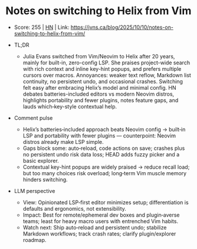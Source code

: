 # Notes on switching to Helix from Vim

- Score: 255 | [HN](https://news.ycombinator.com/item?id=45539609) | Link: https://jvns.ca/blog/2025/10/10/notes-on-switching-to-helix-from-vim/

- TL;DR
  - Julia Evans switched from Vim/Neovim to Helix after 20 years, mainly for built-in, zero-config LSP. She praises project-wide search with rich context and inline key-hint popups, and prefers multiple cursors over macros. Annoyances: weaker text reflow, Markdown list continuity, no persistent undo, and occasional crashes. Switching felt easy after embracing Helix’s model and minimal config. HN debates batteries-included editors vs modern Neovim distros, highlights portability and fewer plugins, notes feature gaps, and lauds which‑key-style contextual help.

- Comment pulse
  - Helix’s batteries‑included approach beats Neovim config → built‑in LSP and portability with fewer plugins — counterpoint: Neovim distros already make LSP simple.
  - Gaps block some: auto‑reload, code actions on save; crashes plus no persistent undo risk data loss; HEAD adds fuzzy picker and a basic explorer.
  - Contextual key-hint popups are widely praised → reduce recall load; but too many choices risk overload; long‑term Vim muscle memory hinders switching.

- LLM perspective
  - View: Opinionated LSP‑first editor minimizes setup; differentiation is defaults and ergonomics, not extensibility.
  - Impact: Best for remote/ephemeral dev boxes and plugin‑averse teams; least for heavy macro users with entrenched Vim habits.
  - Watch next: Ship auto‑reload and persistent undo; stabilize Markdown workflows; track crash rates; clarify plugin/explorer roadmap.
